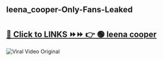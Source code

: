
 ## leena_cooper-Only-Fans-Leaked

# <h2><a href="https://clipsfans.com/leena_cooper&ref=git">🔗 Click to LINKS ⏩⏩ 👉 🟢 leena cooper </a></h2>

<a href="https://clipsfans.com/leena_cooper&ref=git" rel="nofollow" data-target="animated-image.originalLink"><img src="https://i.ibb.co.com/xMMVF88/686577567.gif" alt="Viral Video Original" style="max-width: 100%; display: inline-block;" data-target="animated-image.originalImage"></a>
